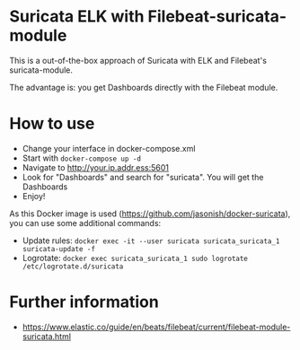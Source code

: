 Suricata ELK with Filebeat-suricata-module
==========================================

This is a out-of-the-box approach of Suricata with ELK and Filebeat's suricata-module.

The advantage is: you get Dashboards directly with the Filebeat module.

# How to use

* Change your interface in docker-compose.xml
* Start with `docker-compose up -d`
* Navigate to http://your.ip.addr.ess:5601
* Look for "Dashboards" and search for "suricata". You will get the Dashboards
* Enjoy!

As this Docker image is used (https://github.com/jasonish/docker-suricata), you can use some additional commands:

* Update rules: `docker exec -it --user suricata suricata_suricata_1 suricata-update -f`
* Logrotate: `docker exec suricata_suricata_1 sudo logrotate /etc/logrotate.d/suricata`

# Further information

* https://www.elastic.co/guide/en/beats/filebeat/current/filebeat-module-suricata.html
